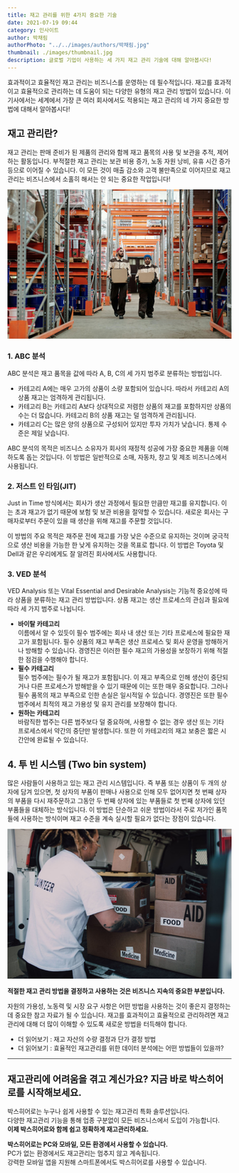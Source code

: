 ```yaml
---
title: 재고 관리를 위한 4가지 중요한 기술
date: 2021-07-19 09:44
category: 인사이트
author: 박채림
authorPhoto: "../../images/authors/박채림.jpg"
thumbnail: ./images/thumbnail.jpg
description: 글로벌 기업이 사용하는 세 가지 재고 관리 기술에 대해 알아봅시다!
---
```


효과적이고 효율적인 재고 관리는 비즈니스를 운영하는 데 필수적입니다. 재고를 효과적이고 효율적으로 관리하는 데 도움이 되는 다양한 유형의 재고 관리 방법이 있습니다. 이 기사에서는 세계에서 가장 큰 여러 회사에서도 적용되는 재고 관리의 네 가지 중요한 방법에 대해서 알아봅시다!

## 재고 관리란?

재고 관리는 판매 준비가 된 제품의 관리와 함께 재고 품목의 사용 및 보관을 추적, 제어하는 활동입니다. 부적절한 재고 관리는 보관 비용 증가, 노동 자원 낭비, 유휴 시간 증가 등으로 이어질 수 있습니다. 이 모든 것이 매출 감소와 고객 불만족으로 이어지므로 재고 관리는 비즈니스에서 소홀히 해서는 안 되는 중요한 작업입니다!

![알면 쉬운 다양한 재고 관리 기술](./images/1.jpg)

### 1. ABC 분석

ABC 분석은 재고 품목을 값에 따라 A, B, C의 세 가지 범주로 분류하는 방법입니다.

- 카테고리 A에는 매우 고가의 상품이 소량 포함되어 있습니다. 따라서 카테고리 A의 상품 재고는 엄격하게 관리됩니다.
- 카테고리 B는 카테고리 A보다 상대적으로 저렴한 상품의 재고를 포함하지만 상품의 수는 더 많습니다. 카테고리 B의 상품 재고는 덜 엄격하게 관리됩니다.
- 카테고리 C는 많은 양의 상품으로 구성되어 있지만 투자 가치가 낮습니다. 통제 수준은 제일 낮습니다.

ABC 분석의 목적은 비즈니스 소유자가 회사의 재정적 성공에 가장 중요한 제품을 이해하도록 돕는 것입니다. 이 방법은 일반적으로 소매, 자동차, 창고 및 제조 비즈니스에서 사용됩니다.

### 2. 저스트 인 타임(JIT)

Just in Time 방식에서는 회사가 생산 과정에서 필요한 만큼만 재고를 유지합니다. 이는 초과 재고가 없기 때문에 보험 및 보관 비용을 절약할 수 있습니다. 새로운 회사는 구매자로부터 주문이 있을 때 생산을 위해 재고를 주문할 것입니다.

이 방법의 주요 목적은 재주문 전에 재고를 가장 낮은 수준으로 유지하는 것이며 궁극적으로 생산 비용을 가능한 한 낮게 유지하는 것을 목표로 합니다. 이 방법은 Toyota 및 Dell과 같은 우리에게도 잘 알려진 회사에서도 사용합니다.

### 3. VED 분석

VED Analysis 또는 Vital Essential and Desirable Analysis는 기능적 중요성에 따라 상품을 분류하는 재고 관리 방법입니다. 상품 재고는 생산 프로세스의 관심과 필요에 따라 세 가지 범주로 나뉩니다.

- **바이탈 카테고리**<br/>이름에서 알 수 있듯이 필수 범주에는 회사 내 생산 또는 기타 프로세스에 필요한 재고가 포함됩니다. 필수 상품의 재고 부족은 생산 프로세스 및 회사 운영을 방해하거나 방해할 수 있습니다. 경영진은 이러한 필수 재고의 가용성을 보장하기 위해 적절한 점검을 수행해야 합니다.
- **필수 카테고리**<br/>필수 범주에는 필수가 될 재고가 포함됩니다. 이 재고 부족으로 인해 생산이 중단되거나 다른 프로세스가 방해받을 수 있기 때문에 이는 또한 매우 중요합니다. 그러나 필수 품목의 재고 부족으로 인한 손실은 일시적일 수 있습니다. 경영진은 또한 필수 범주에서 최적의 재고 가용성 및 유지 관리를 보장해야 합니다.
- **원하는 카테고리**<br/>바람직한 범주는 다른 범주보다 덜 중요하며, 사용할 수 없는 경우 생산 또는 기타 프로세스에서 약간의 중단만 발생합니다. 또한 이 카테고리의 재고 보충은 짧은 시간안에 완료될 수 있습니다.

## 4. 투 빈 시스템 (Two bin system)

많은 사람들이 사용하고 있는 재고 관리 시스템입니다. 즉 부품 또는 상품이 두 개의 상자에 담겨 있으면, 첫 상자의 부품이 판매나 사용으로 인해 모두 없어지면 첫 번째 상자의 부품을 다시 재주문하고 그동안 두 번째 상자에 있는 부품들로 첫 번째 상자에 있던 부품들을 대체하는 방식입니다. 이 방법은 단순하고 쉬운 방법이라서 주로 저가인 품목들에 사용하는 방식이며 재고 수준을 계속 실시할 필요가 없다는 장점이 있습니다.

![박스를 활용한 재고 관리](./images/2.jpg)

**적절한 재고 관리 방법을 결정하고 사용하는 것은 비즈니스 지속의 중요한 부분입니다.**

자원의 가용성, 노동력 및 시장 요구 사항은 어떤 방법을 사용하는 것이 좋은지 결정하는 데 중요한 참고 자료가 될 수 있습니다. 재고를 효과적이고 효율적으로 관리하려면 재고 관리에 대해 더 많이 이해할 수 있도록 새로운 방법을 터득해야 합니다.

- <internal-link to="/blog/posts/재고-자산의-수량-결정과-단가-결정-방법">더 읽어보기 : 재고 자산의 수량 결정과 단가 결정 방법</internal-link>
- <internal-link to="/blog/posts/효율적인-재고관리를-위한-데이터-분석에는-어떤-방법들이-있을까">더 읽어보기 : 효율적인 재고관리를 위한 데이터 분석에는 어떤 방법들이 있을까?</internal-link>

---

## 재고관리에 어려움을 겪고 계신가요? 지금 바로 박스히어로를 시작해보세요.

박스히어로는 누구나 쉽게 사용할 수 있는 재고관리 특화 솔루션입니다.<br/>
다양한 재고관리 기능을 통해 업종 구분없이 모든 비즈니스에서 도입이 가능합니다.<br/>
**이제 박스히어로와 함께 쉽고 정확하게 재고관리하세요.**

<tip-box>

**박스히어로는 PC와 모바일, 모든 환경에서 사용할 수 있습니다.**<br/>
PC가 없는 환경에서도 재고관리는 멈추지 않고 계속됩니다.<br/>
강력한 모바일 앱을 지원해 스마트폰에서도 박스히어로를 사용할 수 있습니다.

</tip-box>
